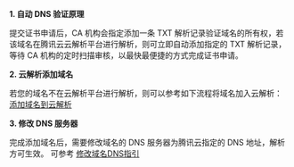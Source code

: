 **1. 自动 DNS 验证原理**

提交证书申请后，CA 机构会指定添加一条 TXT 解析记录验证域名的所有权，若该域名在腾讯云云解析平台进行解析，则可立即自动添加指定的 TXT 解析记录，等待 CA 机构的定时扫描审核，以最快最便捷的方式完成证书申请。

**2. 云解析添加域名**

若您的域名不在云解析平台进行解析，则可以参考如下流程将域名加入云解析：
[添加域名到云解析](https://cloud.tencent.com/doc/product/302/3446)

**3. 修改 DNS 服务器**

完成添加域名后，需要修改域名的 DNS 服务器为腾讯云指定的 DNS 地址，解析方可生效。
可参考 [修改域名DNS指引](https://cloud.tencent.com/doc/product/302/5518)
